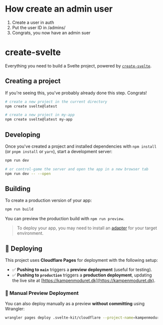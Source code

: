 # How create an admin user

1. Create a user in auth
2. Put the user ID in /admins/
3. Congrats, you now have an admin suer


# create-svelte

Everything you need to build a Svelte project, powered by [`create-svelte`](https://github.com/sveltejs/kit/tree/main/packages/create-svelte).

## Creating a project

If you're seeing this, you've probably already done this step. Congrats!

```bash
# create a new project in the current directory
npm create svelte@latest

# create a new project in my-app
npm create svelte@latest my-app
```

## Developing

Once you've created a project and installed dependencies with `npm install` (or `pnpm install` or `yarn`), start a development server:

```bash
npm run dev

# or control-game the server and open the app in a new browser tab
npm run dev -- --open
```

## Building

To create a production version of your app:

```bash
npm run build
```

You can preview the production build with `npm run preview`.

> To deploy your app, you may need to install an [adapter](https://kit.svelte.dev/docs/adapters) for your target environment.


## 🚀 Deploying

This project uses **Cloudflare Pages** for deployment with the following setup:

- ✅ **Pushing to `main`** triggers a **preview deployment** (useful for testing).
- ✅ **Pushing to `production`** triggers a **production deployment**, updating the live site at [https://kampenmoduret.dk](https://kampenmoduret.dk).

### 🔧 Manual Preview Deployment

You can also deploy manually as a preview **without committing** using Wrangler:

```bash
wrangler pages deploy .svelte-kit/cloudflare --project-name=kampenmoduret-dk